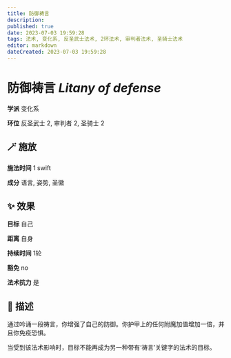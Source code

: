 ```yaml
---
title: 防御祷言
description: 
published: true
date: 2023-07-03 19:59:28
tags: 法术, 变化系, 反圣武士法术, 2环法术, 审判者法术, 圣骑士法术
editor: markdown
dateCreated: 2023-07-03 19:59:28
---
```


# **防御祷言** *Litany of defense*

**学派** 变化系 

**环位** 反圣武士 2, 审判者 2, 圣骑士 2

## 🪄 施放

**施法时间** 1 swift

**成分** 语言, 姿势, 圣徽

## ✨ 效果 

**目标** 自己 

**距离** 自身  

**持续时间** 1轮 

**豁免** no

**法术抗力** 是

## 📖 描述

通过吟诵一段祷言，你增强了自己的防御。你护甲上的任何附魔加值增加一倍，并且你免疫恐惧。

当受到该法术影响时，目标不能再成为另一种带有‘祷言’关键字的法术的目标。
    